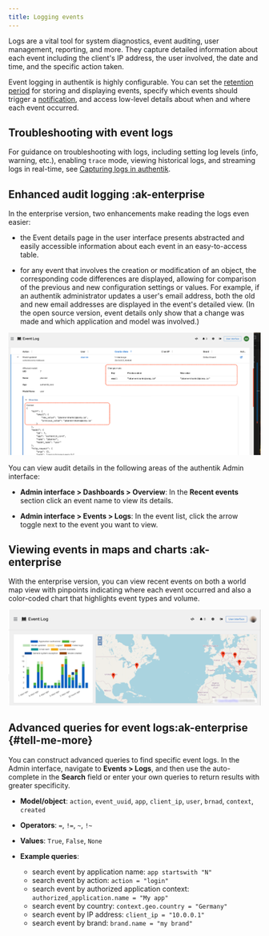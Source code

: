 ```yaml
---
title: Logging events
---
```


Logs are a vital tool for system diagnostics, event auditing, user management, reporting, and more. They capture detailed information about each event including the client's IP address, the user involved, the date and time, and the specific action taken.

Event logging in authentik is highly configurable. You can set the [retention period](./index.md#event-retention-and-forwarding) for storing and displaying events, specify which events should trigger a [notification](./notifications.md), and access low-level details about when and where each event occurred.

## Troubleshooting with event logs

For guidance on troubleshooting with logs, including setting log levels (info, warning, etc.), enabling `trace` mode, viewing historical logs, and streaming logs in real-time, see [Capturing logs in authentik](../../troubleshooting/logs.mdx).

## Enhanced audit logging :ak-enterprise

In the enterprise version, two enhancements make reading the logs even easier:

- the Event details page in the user interface presents abstracted and easily accessible information about each event in an easy-to-access table.

- for any event that involves the creation or modification of an object, the corresponding code differences are displayed, allowing for comparison of the previous and new configuration settings or values. For example, if an authentik administrator updates a user's email address, both the old and new email addresses are displayed in the event's detailed view. (In the open source version, event details only show that a change was made and which application and model was involved.)

![](./events-diffs.png)

You can view audit details in the following areas of the authentik Admin interface:

- **Admin interface > Dashboards > Overview**: In the **Recent events** section click an event name to view its details.

- **Admin interface > Events > Logs**: In the event list, click the arrow toggle next to the event you want to view.

## Viewing events in maps and charts :ak-enterprise

With the enterprise version, you can view recent events on both a world map view with pinpoints indicating where each event occurred and also a color-coded chart that highlights event types and volume.

![](./event-map-chart.png)

## Advanced queries for event logs:ak-enterprise {#tell-me-more}

You can construct advanced queries to find specific event logs. In the Admin interface, navigate to **Events > Logs**, and then use the auto-complete in the **Search** field or enter your own queries to return results with greater specificity.

- **Model/object**: `action`, `event_uuid`, `app`, `client_ip`, `user`, `brnad`, `context`, `created`

- **Operators**: `=`, `!=`, `~`, `!~`

- **Values**: `True`, `False`, `None`

- **Example queries**:
    - search event by application name: `app startswith "N"`
    - search event by action: `action = "login"`
    - search event by authorized application context: `authorized_application.name = "My app"`
    - search event by country: `context.geo.country = "Germany"`
    - search event by IP address: `client_ip = "10.0.0.1"`
    - search event by brand: `brand.name = "my brand"`
